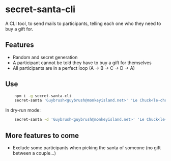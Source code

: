 secret-santa-cli
================

A CLI tool, to send mails to participants, telling each one who they need to buy a gift for.


Features
--------

- Random and secret generation
- A participant cannot be told they have to buy a gift for themselves
- All participants are in a perfect loop (A -> B -> C -> D -> A)


Use
---

```bash
    npm i -g secret-santa-cli
    secret-santa 'Guybrush<guybrush@monkeyisland.net>' 'Le Chuck<le-chuck@monkeyisland.net>' 'Elaine<elaine@monkeyisland.net>'
```

In dry-run mode:
```bash
    secret-santa -d 'Guybrush<guybrush@monkeyisland.net>' 'Le Chuck<le-chuck@monkeyisland.net>' 'Elaine<elaine@monkeyisland.net>'
```

More features to come
---------------------

- Exclude some participants when picking the santa of someone (no gift between a couple...)
